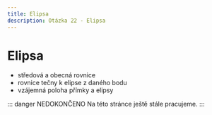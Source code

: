 ```yaml
---
title: Elipsa
description: Otázka 22 - Elipsa
---
```


# **Elipsa**

- středová a obecná rovnice
- rovnice tečny k elipse z daného bodu
- vzájemná poloha přímky a elipsy

::: danger NEDOKONČENO
Na této stránce ještě stále pracujeme.
:::
